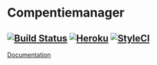# Compentiemanager 

[![Build Status](https://travis-ci.org/hz-competentiemanager/hz-competentiemanager.svg?branch=master)](https://travis-ci.org/hz-competentiemanager/hz-competentiemanager) [![Heroku](http://heroku-badge.herokuapp.com/?app=hz-competentiemanager&svg=1)](https://dashboard.heroku.com/apps/hz-competentiemanager/activity) [![StyleCI](https://styleci.io/repos/7548986/shield)](https://styleci.io/repos/7548986/shield)
---

[Documentation](https://hz-competentiemanager.github.io/hz-competentiemanager)


